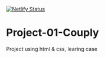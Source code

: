 [![Netlify Status](https://api.netlify.com/api/v1/badges/12e261f5-a82b-4a8b-aff5-264818d98260/deploy-status)](https://app.netlify.com/sites/couply/deploys)
# Project-01-Couply
Project using html &amp; css, learing case
